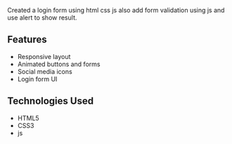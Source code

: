 
Created a login form using html css js also add form validation using js and use alert to show result.


## Features
- Responsive layout
- Animated buttons and forms
- Social media icons
- Login form UI

## Technologies Used
- HTML5
- CSS3
- js




